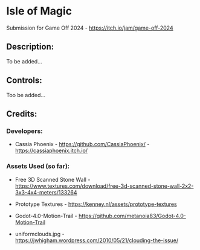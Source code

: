 # Isle of Magic
Submission for Game Off 2024 - https://itch.io/jam/game-off-2024

## Description:

To be added...

## Controls:

Too be added...

## Credits:
### Developers:
- Cassia Phoenix - https://github.com/CassiaPhoenix/ - https://cassiaphoenix.itch.io/

### Assets Used (so far):

- Free 3D Scanned Stone Wall - https://www.textures.com/download/free-3d-scanned-stone-wall-2x2-3x3-4x4-meters/133264

- Prototype Textures - https://kenney.nl/assets/prototype-textures

- Godot-4.0-Motion-Trail - https://github.com/metanoia83/Godot-4.0-Motion-Trail

- uniformclouds.jpg - https://jwhigham.wordpress.com/2010/05/21/clouding-the-issue/


